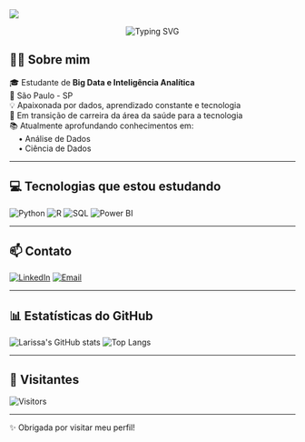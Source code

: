<!-- Banner animado no topo -->
<img src="https://capsule-render.vercel.app/api?type=waving&color=0:8A2BE2,100:DA70D6&height=200&section=header&text=Bem-vindo(a)%20ao%20meu%20repositório!&fontColor=ffffff&fontSize=30&fontAlign=center" />

<p align="center">
  <img src="https://readme-typing-svg.demolab.com?font=Fira+Code&duration=3000&pause=1000&color=F78DA7&center=true&vCenter=true&width=435&lines=Olá%2C+eu+sou+a+Larissa+Santos!;Apaixonada+por+dados+e+tecnologia;Transição+de+carreira+para+dados+%F0%9F%9A%80" alt="Typing SVG" />
</p>

## 👩‍💻 Sobre mim

🎓 Estudante de **Big Data e Inteligência Analítica**  
📍 São Paulo - SP  
💡 Apaixonada por dados, aprendizado constante e tecnologia  
🚀 Em transição de carreira da área da saúde para a tecnologia  
📚 Atualmente aprofundando conhecimentos em:  
&nbsp;&nbsp;&nbsp;&nbsp;• Análise de Dados  
&nbsp;&nbsp;&nbsp;&nbsp;• Ciência de Dados

---

## 💻 Tecnologias que estou estudando

![Python](https://img.shields.io/badge/Python-3776AB?style=for-the-badge&logo=python&logoColor=white)
![R](https://img.shields.io/badge/R-276DC3?style=for-the-badge&logo=r&logoColor=white)
![SQL](https://img.shields.io/badge/SQL-4479A1?style=for-the-badge&logo=postgresql&logoColor=white)
![Power BI](https://img.shields.io/badge/PowerBI-F2C811?style=for-the-badge&logo=powerbi&logoColor=black)

---

## 📫 Contato

[![LinkedIn](https://img.shields.io/badge/-LinkedIn-0077B5?style=for-the-badge&logo=linkedin&logoColor=white)](http://www.linkedin.com/in/larissa-dos-santos-silva-11a285332)
[![Email](https://img.shields.io/badge/-Gmail-D14836?style=for-the-badge&logo=gmail&logoColor=white)](mailto:larissa.santos.silva9902@gmail.com)

---

## 📊 Estatísticas do GitHub

![Larissa's GitHub stats](https://github-readme-stats.vercel.app/api?username=Larissa-Dos&show_icons=true&theme=tokyonight)
![Top Langs](https://github-readme-stats.vercel.app/api/top-langs/?username=Larissa-Dos&layout=compact&theme=tokyonight)

---

## 👀 Visitantes

![Visitors](https://komarev.com/ghpvc/?username=Larissa-Dos&color=blueviolet)

---

✨ Obrigada por visitar meu perfil!


